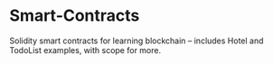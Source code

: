 # Smart-Contracts
Solidity smart contracts for learning blockchain – includes Hotel and TodoList examples, with scope for more.
